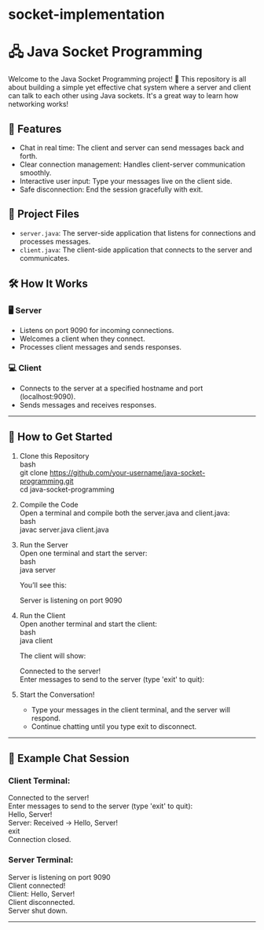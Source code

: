 # socket-implementation
# 🖧 Java Socket Programming  

Welcome to the Java Socket Programming project! 🚀 This repository is all about building a simple yet effective chat system where a server and client can talk to each other using Java sockets. It's a great way to learn how networking works!  

## 🌟 Features  
- Chat in real time: The client and server can send messages back and forth.  
- Clear connection management: Handles client-server communication smoothly.  
- Interactive user input: Type your messages live on the client side.  
- Safe disconnection: End the session gracefully with exit.  

## 📁 Project Files  
- `server.java`: The server-side application that listens for connections and processes messages.  
- `client.java`: The client-side application that connects to the server and communicates.  

## 🛠 How It Works  

### 🖥 Server  
- Listens on port 9090 for incoming connections.  
- Welcomes a client when they connect.  
- Processes client messages and sends responses.  

### 💻 Client  
- Connects to the server at a specified hostname and port (localhost:9090).  
- Sends messages and receives responses.  

---

## 🚀 How to Get Started  

1. Clone this Repository  
   bash  
   git clone https://github.com/your-username/java-socket-programming.git  
   cd java-socket-programming  
     

2. Compile the Code  
   Open a terminal and compile both the server.java and client.java:  
   bash  
   javac server.java client.java  
     

3. Run the Server  
   Open one terminal and start the server:  
   bash  
   java server  
     
   You’ll see this:  
     
   Server is listening on port 9090  
     

4. Run the Client  
   Open another terminal and start the client:  
   bash  
   java client  
     
   The client will show:  
     
   Connected to the server!  
   Enter messages to send to the server (type 'exit' to quit):  
     

5. Start the Conversation!  
   - Type your messages in the client terminal, and the server will respond.  
   - Continue chatting until you type exit to disconnect.  

---

## 🧩 Example Chat Session  

### Client Terminal:  
  
Connected to the server!  
Enter messages to send to the server (type 'exit' to quit):  
Hello, Server!  
Server: Received -> Hello, Server!  
exit  
Connection closed.  
  

### Server Terminal:  
  
Server is listening on port 9090  
Client connected!  
Client: Hello, Server!  
Client disconnected.  
Server shut down.  
  

---







